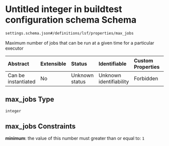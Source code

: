 # Untitled integer in buildtest configuration schema Schema

```txt
settings.schema.json#/definitions/lsf/properties/max_jobs
```

Maximum number of jobs that can be run at a given time for a particular executor

| Abstract            | Extensible | Status         | Identifiable            | Custom Properties | Additional Properties | Access Restrictions | Defined In                                                                   |
| :------------------ | :--------- | :------------- | :---------------------- | :---------------- | :-------------------- | :------------------ | :--------------------------------------------------------------------------- |
| Can be instantiated | No         | Unknown status | Unknown identifiability | Forbidden         | Allowed               | none                | [settings.schema.json\*](../out/settings.schema.json "open original schema") |

## max\_jobs Type

`integer`

## max\_jobs Constraints

**minimum**: the value of this number must greater than or equal to: `1`
